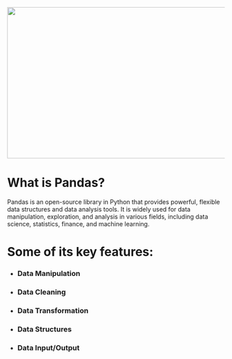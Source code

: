 <img style="margin-right: 30px " width="700" height="350" src="https://github.com/Tuhin4042/resource/blob/main/Pandas.jfif">

# What is Pandas? 
Pandas is an open-source library in Python that provides powerful, flexible data structures and data analysis tools. It is widely used for data manipulation, exploration, and analysis in various fields, including data science, statistics, finance, and machine learning.
# Some of its key features:

- ### Data Manipulation
- ### Data Cleaning
- ### Data Transformation
- ### Data Structures
- ### Data Input/Output
